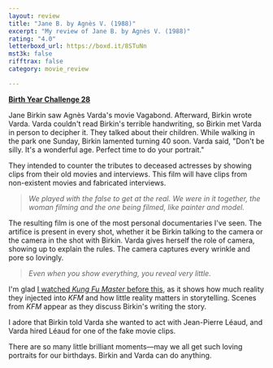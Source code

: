 ```yaml
---
layout: review
title: "Jane B. by Agnès V. (1988)"
excerpt: "My review of Jane B. by Agnès V. (1988)"
rating: "4.0"
letterboxd_url: https://boxd.it/8STuNn
mst3k: false
rifftrax: false
category: movie_review

---
```


<b><a href="https://boxd.it/sWI7Y">Birth Year Challenge 28</a></b>

Jane Birkin saw Agnès Varda's movie Vagabond. Afterward, Birkin wrote Varda. Varda couldn't read Birkin's terrible handwriting, so Birkin met Varda in person to decipher it. They talked about their children. While walking in the park one Sunday, Birkin lamented turning 40 soon. Varda said, "Don't be silly. It's a wonderful age. Perfect time to do your portrait." 

They intended to counter the tributes to deceased actresses by showing clips from their old movies and interviews. This film will have clips from non-existent movies and fabricated interviews.

<blockquote><i>We played with the false to get at the real. We were in it together, the woman filming and the one being filmed, like painter and model.</i></blockquote>

The resulting film is one of the most personal documentaries I've seen. The artifice is present in every shot, whether it be Birkin talking to the camera or the camera in the shot with Birkin. Varda gives herself the role of camera, showing up to explain the rules. The camera captures every wrinkle and pore so lovingly. 

<blockquote><i>Even when you show everything, you reveal very little.</i></blockquote>

I'm glad <a href="https://boxd.it/8KRpPn">I watched <i>Kung Fu Master</i> before this</a>, as it shows how much reality they injected into <i>KFM</i> and how little reality matters in storytelling. Scenes from <i>KFM</i> appear as they discuss Birkin's writing the story.

I adore that Birkin told Varda she wanted to act with Jean-Pierre Léaud, and Varda hired Léaud for one of the fake movie clips. 

There are so many little brilliant moments—may we all get such loving portraits for our birthdays. Birkin and Varda can do anything.